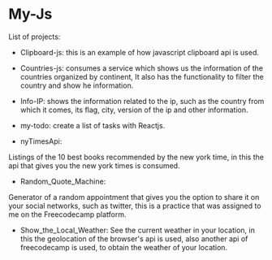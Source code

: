 # My-Js

List of projects:
- Clipboard-js: 
this is an example of how javascript clipboard api is used.

- Countries-js:
consumes a service which shows us the information of the countries organized by continent,
It also has the functionality to filter the country and show he information.

- Info-IP:
shows the information related to the ip, such as the country from which it comes, its flag, city, version of the ip and other information.

- my-todo:
create a list of tasks with Reactjs.

- nyTimesApi:

Listings of the 10 best books recommended by the new york time, in this the api that gives you the new york times is consumed.

- Random_Quote_Machine: 

Generator of a random appointment that gives you the option to share it on your social networks, such as twitter, this is a practice that was assigned to me on the Freecodecamp platform.

- Show_the_Local_Weather:
See the current weather in your location, in this the geolocation of the browser's api is used, also another api of freecodecamp is used, to obtain the weather of your location.